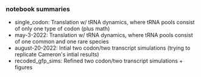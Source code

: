 ### notebook summaries

- single_codon: Translation w/ tRNA dynamics, where tRNA pools consist of only one type of codon (plus math)
- may-3-2022: Translation w/ tRNA dynamics, where tRNA pools consist of one common and one rare species
- august-20-2022: Intial two codon/two transcript simulations (trying to replicate Cameron's intial results)
- recoded_gfp_sims: Refined two codon/two transcript simulations + figures 